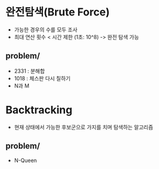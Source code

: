 # 완전탐색(Brute Force)
- 가능한 경우의 수를 모두 조사
- 최대 연산 횟수 &lt; 시간 제한 (1초: 10^8) -> 완전 탐색 가능
## problem/
- 2331 : 분해합
- 1018 : 체스판 다시 칠하기
- N과 M
# Backtracking
- 현재 상태에서 가능한 후보군으로 가지를 치며 탐색하는 알고리즘
## problem/
- N-Queen